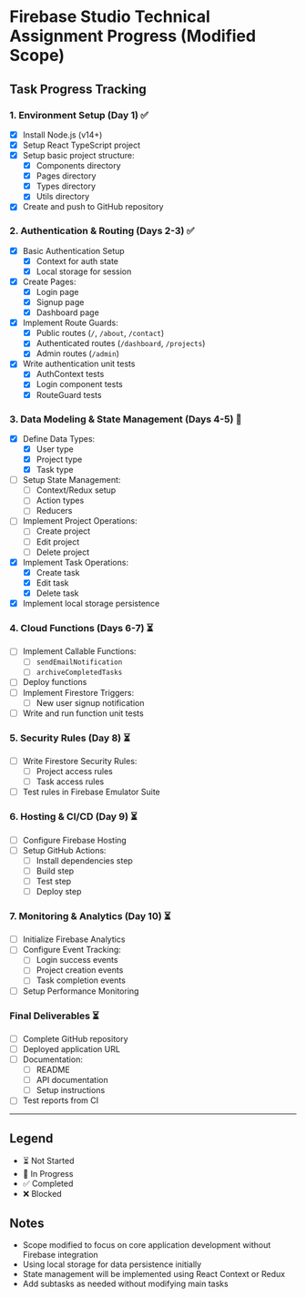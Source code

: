 # Firebase Studio Technical Assignment Progress (Modified Scope)

## Task Progress Tracking

### 1. Environment Setup (Day 1) ✅
- [x] Install Node.js (v14+)
- [x] Setup React TypeScript project
- [x] Setup basic project structure:
  - [x] Components directory
  - [x] Pages directory
  - [x] Types directory
  - [x] Utils directory
- [x] Create and push to GitHub repository

### 2. Authentication & Routing (Days 2-3) ✅
- [x] Basic Authentication Setup
  - [x] Context for auth state
  - [x] Local storage for session
- [x] Create Pages:
  - [x] Login page
  - [x] Signup page
  - [x] Dashboard page
- [x] Implement Route Guards:
  - [x] Public routes (`/`, `/about`, `/contact`)
  - [x] Authenticated routes (`/dashboard`, `/projects`)
  - [x] Admin routes (`/admin`)
- [x] Write authentication unit tests
  - [x] AuthContext tests
  - [x] Login component tests
  - [x] RouteGuard tests

### 3. Data Modeling & State Management (Days 4-5) 🔄
- [x] Define Data Types:
  - [x] User type
  - [x] Project type
  - [x] Task type
- [ ] Setup State Management:
  - [ ] Context/Redux setup
  - [ ] Action types
  - [ ] Reducers
- [ ] Implement Project Operations:
  - [ ] Create project
  - [ ] Edit project
  - [ ] Delete project
- [x] Implement Task Operations:
  - [x] Create task
  - [x] Edit task
  - [x] Delete task
- [x] Implement local storage persistence

### 4. Cloud Functions (Days 6-7) ⏳
- [ ] Implement Callable Functions:
  - [ ] `sendEmailNotification`
  - [ ] `archiveCompletedTasks`
- [ ] Deploy functions
- [ ] Implement Firestore Triggers:
  - [ ] New user signup notification
- [ ] Write and run function unit tests

### 5. Security Rules (Day 8) ⏳
- [ ] Write Firestore Security Rules:
  - [ ] Project access rules
  - [ ] Task access rules
- [ ] Test rules in Firebase Emulator Suite

### 6. Hosting & CI/CD (Day 9) ⏳
- [ ] Configure Firebase Hosting
- [ ] Setup GitHub Actions:
  - [ ] Install dependencies step
  - [ ] Build step
  - [ ] Test step
  - [ ] Deploy step

### 7. Monitoring & Analytics (Day 10) ⏳
- [ ] Initialize Firebase Analytics
- [ ] Configure Event Tracking:
  - [ ] Login success events
  - [ ] Project creation events
  - [ ] Task completion events
- [ ] Setup Performance Monitoring

### Final Deliverables ⏳
- [ ] Complete GitHub repository
- [ ] Deployed application URL
- [ ] Documentation:
  - [ ] README
  - [ ] API documentation
  - [ ] Setup instructions
- [ ] Test reports from CI

---

## Legend
- ⏳ Not Started
- 🔄 In Progress
- ✅ Completed
- ❌ Blocked

## Notes
- Scope modified to focus on core application development without Firebase integration
- Using local storage for data persistence initially
- State management will be implemented using React Context or Redux
- Add subtasks as needed without modifying main tasks 
